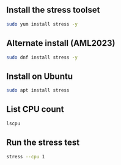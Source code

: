 ## Install the stress toolset
```bash
sudo yum install stress -y
```
## Alternate install (AML2023)
```bash
sudo dnf install stress -y
```
## Install on Ubuntu
```bash
sudo apt install stress
```

## List CPU count
```bash
lscpu
```

## Run the stress test
```bash
stress --cpu 1
```